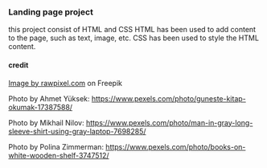 ### Landing page project
this project consist of HTML and CSS
HTML has been used to add content to the page, such as text, image, etc.
CSS has been used to style the HTML content.

#### credit
<a href="https://www.freepik.com/free-vector/abstract-company-logo_16445797.htm#query=simple%20logo&position=4&from_view=keyword&track=ais">Image by rawpixel.com</a> on Freepik

Photo by Ahmet Yüksek: https://www.pexels.com/photo/guneste-kitap-okumak-17387588/

Photo by Mikhail Nilov: https://www.pexels.com/photo/man-in-gray-long-sleeve-shirt-using-gray-laptop-7698285/

Photo by Polina Zimmerman: https://www.pexels.com/photo/books-on-white-wooden-shelf-3747512/